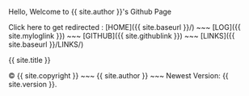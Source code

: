 Hello, Welcome to {{ site.author }}'s Github Page

Click here to get redirected :
[HOME]({{ site.baseurl }}/) ~~~ [LOG]({{ site.myloglink }}) ~~~ [GITHUB]({{ site.githublink }}) ~~~ [LINKS]({{ site.baseurl }}/LINKS/)

{{ site.title }}

© {{ site.copyright }} ~~~ {{ site.author }} ~~~ Newest Version: {{ site.version }}.
